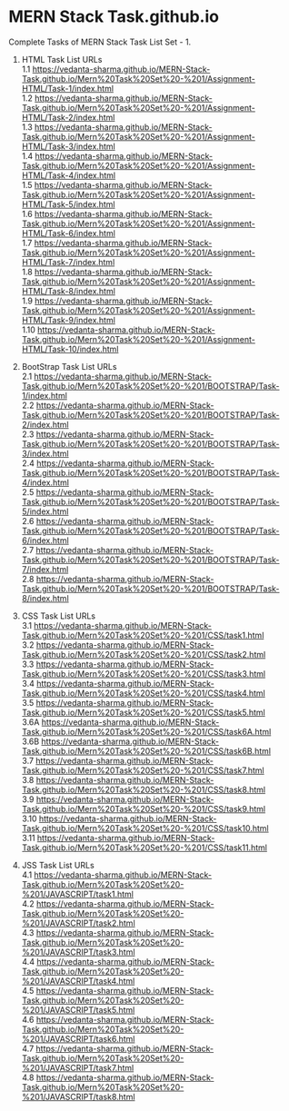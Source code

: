 # MERN Stack Task.github.io

Complete Tasks of MERN Stack Task List Set - 1.

1. HTML Task List URLs <br>
  1.1 https://vedanta-sharma.github.io/MERN-Stack-Task.github.io/Mern%20Task%20Set%20-%201/Assignment-HTML/Task-1/index.html <br>
  1.2 https://vedanta-sharma.github.io/MERN-Stack-Task.github.io/Mern%20Task%20Set%20-%201/Assignment-HTML/Task-2/index.html <br>
  1.3 https://vedanta-sharma.github.io/MERN-Stack-Task.github.io/Mern%20Task%20Set%20-%201/Assignment-HTML/Task-3/index.html <br>
  1.4 https://vedanta-sharma.github.io/MERN-Stack-Task.github.io/Mern%20Task%20Set%20-%201/Assignment-HTML/Task-4/index.html <br>
  1.5 https://vedanta-sharma.github.io/MERN-Stack-Task.github.io/Mern%20Task%20Set%20-%201/Assignment-HTML/Task-5/index.html <br>
  1.6 https://vedanta-sharma.github.io/MERN-Stack-Task.github.io/Mern%20Task%20Set%20-%201/Assignment-HTML/Task-6/index.html <br>
  1.7 https://vedanta-sharma.github.io/MERN-Stack-Task.github.io/Mern%20Task%20Set%20-%201/Assignment-HTML/Task-7/index.html <br>
  1.8 https://vedanta-sharma.github.io/MERN-Stack-Task.github.io/Mern%20Task%20Set%20-%201/Assignment-HTML/Task-8/index.html <br>
  1.9 https://vedanta-sharma.github.io/MERN-Stack-Task.github.io/Mern%20Task%20Set%20-%201/Assignment-HTML/Task-9/index.html <br>
  1.10 https://vedanta-sharma.github.io/MERN-Stack-Task.github.io/Mern%20Task%20Set%20-%201/Assignment-HTML/Task-10/index.html <br>
 
2. BootStrap Task List URLs <br>
  2.1 https://vedanta-sharma.github.io/MERN-Stack-Task.github.io/Mern%20Task%20Set%20-%201/BOOTSTRAP/Task-1/index.html <br>
  2.2 https://vedanta-sharma.github.io/MERN-Stack-Task.github.io/Mern%20Task%20Set%20-%201/BOOTSTRAP/Task-2/index.html <br>
  2.3 https://vedanta-sharma.github.io/MERN-Stack-Task.github.io/Mern%20Task%20Set%20-%201/BOOTSTRAP/Task-3/index.html <br>
  2.4 https://vedanta-sharma.github.io/MERN-Stack-Task.github.io/Mern%20Task%20Set%20-%201/BOOTSTRAP/Task-4/index.html <br>
  2.5 https://vedanta-sharma.github.io/MERN-Stack-Task.github.io/Mern%20Task%20Set%20-%201/BOOTSTRAP/Task-5/index.html <br>
  2.6 https://vedanta-sharma.github.io/MERN-Stack-Task.github.io/Mern%20Task%20Set%20-%201/BOOTSTRAP/Task-6/index.html <br>
  2.7 https://vedanta-sharma.github.io/MERN-Stack-Task.github.io/Mern%20Task%20Set%20-%201/BOOTSTRAP/Task-7/index.html <br>
  2.8 https://vedanta-sharma.github.io/MERN-Stack-Task.github.io/Mern%20Task%20Set%20-%201/BOOTSTRAP/Task-8/index.html <br>
  
3. CSS Task List URLs <br>
  3.1 https://vedanta-sharma.github.io/MERN-Stack-Task.github.io/Mern%20Task%20Set%20-%201/CSS/task1.html <br>
  3.2 https://vedanta-sharma.github.io/MERN-Stack-Task.github.io/Mern%20Task%20Set%20-%201/CSS/task2.html <br>
  3.3 https://vedanta-sharma.github.io/MERN-Stack-Task.github.io/Mern%20Task%20Set%20-%201/CSS/task3.html <br>
  3.4 https://vedanta-sharma.github.io/MERN-Stack-Task.github.io/Mern%20Task%20Set%20-%201/CSS/task4.html <br>
  3.5 https://vedanta-sharma.github.io/MERN-Stack-Task.github.io/Mern%20Task%20Set%20-%201/CSS/task5.html <br>
  3.6A https://vedanta-sharma.github.io/MERN-Stack-Task.github.io/Mern%20Task%20Set%20-%201/CSS/task6A.html <br>
  3.6B https://vedanta-sharma.github.io/MERN-Stack-Task.github.io/Mern%20Task%20Set%20-%201/CSS/task6B.html <br>
  3.7 https://vedanta-sharma.github.io/MERN-Stack-Task.github.io/Mern%20Task%20Set%20-%201/CSS/task7.html <br>
  3.8 https://vedanta-sharma.github.io/MERN-Stack-Task.github.io/Mern%20Task%20Set%20-%201/CSS/task8.html <br>
  3.9 https://vedanta-sharma.github.io/MERN-Stack-Task.github.io/Mern%20Task%20Set%20-%201/CSS/task9.html <br>
  3.10 https://vedanta-sharma.github.io/MERN-Stack-Task.github.io/Mern%20Task%20Set%20-%201/CSS/task10.html <br>
  3.11 https://vedanta-sharma.github.io/MERN-Stack-Task.github.io/Mern%20Task%20Set%20-%201/CSS/task11.html <br>
  
4. JSS Task List URLs <br>
  4.1 https://vedanta-sharma.github.io/MERN-Stack-Task.github.io/Mern%20Task%20Set%20-%201/JAVASCRIPT/task1.html <br>
  4.2 https://vedanta-sharma.github.io/MERN-Stack-Task.github.io/Mern%20Task%20Set%20-%201/JAVASCRIPT/task2.html <br>
  4.3 https://vedanta-sharma.github.io/MERN-Stack-Task.github.io/Mern%20Task%20Set%20-%201/JAVASCRIPT/task3.html <br>
  4.4 https://vedanta-sharma.github.io/MERN-Stack-Task.github.io/Mern%20Task%20Set%20-%201/JAVASCRIPT/task4.html <br>
  4.5 https://vedanta-sharma.github.io/MERN-Stack-Task.github.io/Mern%20Task%20Set%20-%201/JAVASCRIPT/task5.html <br>
  4.6 https://vedanta-sharma.github.io/MERN-Stack-Task.github.io/Mern%20Task%20Set%20-%201/JAVASCRIPT/task6.html <br>
  4.7 https://vedanta-sharma.github.io/MERN-Stack-Task.github.io/Mern%20Task%20Set%20-%201/JAVASCRIPT/task7.html <br>
  4.8 https://vedanta-sharma.github.io/MERN-Stack-Task.github.io/Mern%20Task%20Set%20-%201/JAVASCRIPT/task8.html <br>
